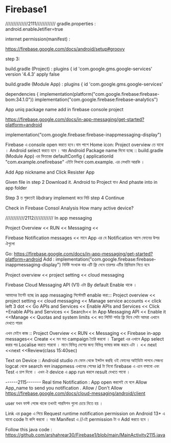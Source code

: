 # Firebase1
//////////////2111////////////
gradle.properties     :   
android.enableJetifier=true

internet permission(manifest) : 
    <uses-permission android:name="android.permission.INTERNET"/>
    <uses-permission android:name="android.permission.ACCESS_WIFI_STATE"/>

https://firebase.google.com/docs/android/setup#groovy 

step 3:


build.gradle (Project) : 
plugins { 
id 'com.google.gms.google-services' version '4.4.3' apply false


build.gradle (Module App) : 
plugins { 
id 'com.google.gms.google-services'


dependencies {
implementation(platform("com.google.firebase:firebase-bom:34.1.0"))
implementation("com.google.firebase:firebase-analytics")

App uniq package name add in firebase console project

https://firebase.google.com/docs/in-app-messaging/get-started?platform=android

 implementation("com.google.firebase:firebase-inappmessaging-display")


 Firebase এ console open করতে হবে।বাম পাশে Home icon: Project overview তে যাবো । Android select করতে হবে । আর Android Package name দিবো হচ্ছে :: build.gradle (Module App) এর ভিতরের 
 defaultConfig {
        applicationId "com.example.onefirebase"  এইটা লিখবো com.example. এর লেখাটা আরকি । 

Add App nickname and Click Resister App

 Given file in step 2 Download it.
 Android to Project যাও And phaste into in app folder

Step 3 ত শুরুতেই libdrary implement করে নিচি  step 4 Continue

Check in Firebase Consol Analysis How many active device? 

 
////////////2112////////////
 In app messaging

 Project Overview << RUN << Messaging << 

 Firebase Notification messages << মানে App এর যে Notification আসে ফোনের উপর ঐগুলো

Go:
 https://firebase.google.com/docs/in-app-messaging/get-started?platform=android 
Add :
 implementation("com.google.firebase:firebase-inappmessaging-display")
 নির্দিষ্ট সংখ্যক বার এটি ফ্রি দেবে তারপর এটির প্রিমিয়াম নিতে হবে

Project overview << project setting << cloud messaging

Firebase Cloud Messaging API (V1) এটা By default Enable থাকে । 

 আমাদের টার্গেট হচ্ছে in app messaging  সিস্টেমটি enable করা:::
Project overview << project setting << cloud messaging << 	Manage service accounts << click left 3 dot << Go APIs and Services << Enable APIs and Services << Click  +Enable APIs and Services << Search<< In App Messaging API << Enable it <<Manage << Quotas and system limits <<   কত লিমিট পর্যন্ত ফ্রি দিবে সেটা আমরা এখানে দেখতে পারব

এখন মেইন কাজ :: 
Project Overview << RUN << Messaging << Firebase in-app messages<< Create <<   মন মত campaign তৈরি করবো । Target এর এখানে App select করার পর Localise করতে পারবো । মানে বিভিন্ন দেশের জন্য বিভিন্ন ভাষায় কাজ করবে এটা । << next <<next <<Review(class 15:40sec)


Text on Device :: Android studio  যে ফোন থেকে ইন্সটল করছি ওই ফোনের আইডিটা লাগবে সেজন্য logcat থেকে search করব inappmess  এখানের শেষের id টা নিবো firebase এ  এনে বসাবো এবং Test এ চাপ দিবো । এখন ঐ device এ app run করলে result দেখতে পাবো । 


------2115-------
Real time Notification : App open করলেই যে বলে Allow App_name to send you notification . Allow / Don't Allow
  https://firebase.google.com/docs/cloud-messaging/android/client

  user  যখন ফাস্ট পেজে থাকে  তখনই পারমিশন গুলো চেয়ে নিতে হয় । 

Link এর page এ গিয়ে Request runtime notification permission on Android 13+ এ যাবো code টা কপি করবো । আর Manifest এ 
  <uses-permission android:name="android.permission.INTERNET"/>
    <uses-permission android:name="android.permission.ACCESS_WIFI_STATE"/>
    <uses-permission android:name="android.permission.POST_NOTIFICATIONS" /> //এই permission টা ও Add করতে হবে ।
  


Follow this java code :  https://github.com/arshahrear30/Firebase1/blob/main/MainActivity2115.java
